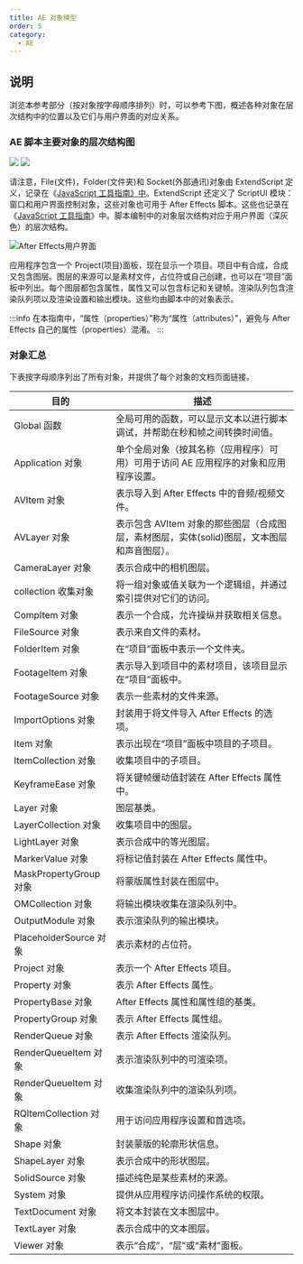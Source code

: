 ```yaml
---
title: AE 对象模型
order: 5
category:
  - AE
---
```


## 说明

浏览本参考部分（按对象按字母顺序排列）时，可以参考下图，概述各种对象在层次结构中的位置以及它们与用户界面的对应关系。

### AE 脚本主要对象的层次结构图

![](https://mir.yuelili.com/wp-content/uploads/2021/07/1ae9650c46f14bb1310fa3b81fcccf99.png)
![](https://mir.yuelili.com/wp-content/uploads/2021/07/5c3d5e676644ade2a14106a01e0e2b0d.png)

请注意，File(文件)，Folder(文件夹)和 Socket(外部通讯)对象由 ExtendScript 定义，记录在《[JavaScript 工具指南》中](http://estk.aenhancers.com/)。ExtendScript 还定义了 ScriptUI 模块：窗口和用户界面控制对象，这些对象也可用于 After
Effects 脚本。这些也记录在《[JavaScript 工具指南](http://estk.aenhancers.com/)》中。脚本编制中的对象层次结构对应于用户界面（深灰色）的层次结构。

![After Effects用户界面](https://mir.yuelili.com/wp-content/uploads/2021/07/3d4c924e25a07dda2e1f28769be5682c.png)

应用程序包含一个 Project(项目)面板，现在显示一个项目。项目中有合成，合成又包含图层。图层的来源可以是素材文件，占位符或自己创建，也可以在“项目”面板中列出。每个图层都包含属性，属性又可以包含标记和关键帧。渲染队列包含渲染队列项以及渲染设置和输出模块。这些均由脚本中的对象表示。

:::info
在本指南中，“属性（properties）”称为“属性（attributes）”，避免与 After Effects 自己的属性（properties）混淆。
:::

### 对象汇总

下表按字母顺序列出了所有对象，并提供了每个对象的文档页面链接。

| 目的                   | 描述                                                                                        |
| ---------------------- | ------------------------------------------------------------------------------------------- |
| Global 函数            | 全局可用的函数，可以显示文本以进行脚本调试，并帮助在秒和帧之间转换时间值。                  |
| Application 对象       | 单个全局对象（按其名称（应用程序）可用）可用于访问 AE 应用程序的对象和应用程序设置。        |
| AVItem 对象            | 表示导入到 After Effects 中的音频/视频文件。                                                |
| AVLayer 对象           | 表示包含 AVItem 对象的那些图层（合成图层，素材图层，实体(solid)图层，文本图层和声音图层）。 |
| CameraLayer 对象       | 表示合成中的相机图层。                                                                      |
| collection 收集对象    | 将一组对象或值关联为一个逻辑组，并通过索引提供对它们的访问。                                |
| CompItem 对象          | 表示一个合成，允许操纵并获取相关信息。                                                      |
| FileSource 对象        | 表示来自文件的素材。                                                                        |
| FolderItem 对象        | 在“项目”面板中表示一个文件夹。                                                              |
| FootageItem 对象       | 表示导入到项目中的素材项目，该项目显示在“项目”面板中。                                      |
| FootageSource 对象     | 表示一些素材的文件来源。                                                                    |
| ImportOptions 对象     | 封装用于将文件导入 After Effects 的选项。                                                   |
| Item 对象              | 表示出现在“项目”面板中项目的子项目。                                                        |
| ItemCollection 对象    | 收集项目中的子项目。                                                                        |
| KeyframeEase 对象      | 将关键帧缓动值封装在 After Effects 属性中。                                                 |
| Layer 对象             | 图层基类。                                                                                  |
| LayerCollection 对象   | 收集项目中的图层。                                                                          |
| LightLayer 对象        | 表示合成中的等光图层。                                                                      |
| MarkerValue 对象       | 将标记值封装在 After Effects 属性中。                                                       |
| MaskPropertyGroup 对象 | 将蒙版属性封装在图层中。                                                                    |
| OMCollection 对象      | 将输出模块收集在渲染队列中。                                                                |
| OutputModule 对象      | 表示渲染队列的输出模块。                                                                    |
| PlaceholderSource 对象 | 表示素材的占位符。                                                                          |
| Project 对象           | 表示一个 After Effects 项目。                                                               |
| Property 对象          | 表示 After Effects 属性。                                                                   |
| PropertyBase 对象      | After Effects 属性和属性组的基类。                                                          |
| PropertyGroup 对象     | 表示 After Effects 属性组。                                                                 |
| RenderQueue 对象       | 表示 After Effects 渲染队列。                                                               |
| RenderQueueItem 对象   | 表示渲染队列中的可渲染项。                                                                  |
| RenderQueueItem 对象   | 收集渲染队列中的渲染队列项。                                                                |
| RQItemCollection 对象  | 用于访问应用程序设置和首选项。                                                              |
| Shape 对象             | 封装蒙版的轮廓形状信息。                                                                    |
| ShapeLayer 对象        | 表示合成中的形状图层。                                                                      |
| SolidSource 对象       | 描述纯色是某些素材的来源。                                                                  |
| System 对象            | 提供从应用程序访问操作系统的权限。                                                          |
| TextDocument 对象      | 将文本封装在文本图层中。                                                                    |
| TextLayer 对象         | 表示合成中的文本图层。                                                                      |
| Viewer 对象            | 表示“合成”，“层”或“素材”面板。                                                              |
